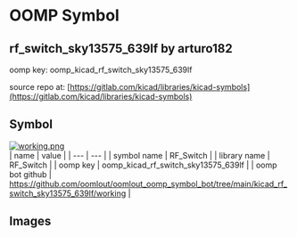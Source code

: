# OOMP Symbol  
## rf_switch_sky13575_639lf  by arturo182  
  
oomp key: oomp_kicad_rf_switch_sky13575_639lf  
  
source repo at: [https://gitlab.com/kicad/libraries/kicad-symbols](https://gitlab.com/kicad/libraries/kicad-symbols)  
## Symbol  
  
[![working.png](working_600.png)](working.png)  
| name | value | 
| --- | --- | 
| symbol name | RF_Switch | 
| library name | RF_Switch | 
| oomp key | oomp_kicad_rf_switch_sky13575_639lf | 
| oomp bot github | https://github.com/oomlout/oomlout_oomp_symbol_bot/tree/main/kicad_rf_switch_sky13575_639lf/working | 
## Images  
